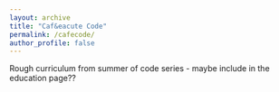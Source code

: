 ```yaml
---
layout: archive
title: "Caf&eacute Code"
permalink: /cafecode/
author_profile: false
---
```


Rough curriculum from summer of code series - maybe include in the education page??





